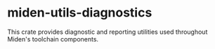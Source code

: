 # miden-utils-diagnostics

This crate provides diagnostic and reporting utilities used throughout Miden's toolchain components.
